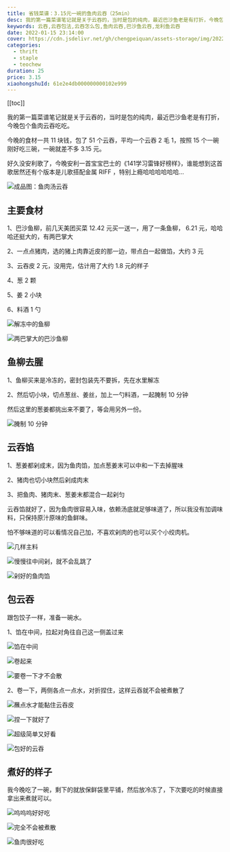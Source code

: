 ```yaml
---
title: 省钱菜谱：3.15元一碗的鱼肉云吞（25min）
desc: 我的第一篇菜谱笔记就是关于云吞的，当时是包的纯肉，最近巴沙鱼老是有打折，今晚包个鱼肉云吞吃吃。今晚的食材一共 11 块钱，包了 51 个云吞，平均一个云吞 2 毛 1，按照 15 个一碗刚好吃三碗，一碗就差不多 3.15 元。
keywords: 云吞,云吞包法,云吞怎么包,鱼肉云吞,巴沙鱼云吞,龙利鱼云吞
date: 2022-01-15 23:14:00
cover: https://cdn.jsdelivr.net/gh/chengpeiquan/assets-storage/img/2022/01/20220115235323.jpg
categories:
  - thrift
  - staple
  - teochew
duration: 25
price: 3.15
xiaohongshuId: 61e2e4db000000000102e999
---
```


[[toc]]

我的第一篇菜谱笔记就是关于云吞的，当时是包的纯肉，最近巴沙鱼老是有打折，今晚包个鱼肉云吞吃吃。

今晚的食材一共 11 块钱，包了 51 个云吞，平均一个云吞 2 毛 1，按照 15 个一碗刚好吃三碗，一碗就差不多 3.15 元。

好久没安利歌了，今晚安利一首宝宝巴士的《141学习雷锋好榜样》，谁能想到这首歌居然还有个版本是儿歌搭配金属 RIFF ，特别上瘾哈哈哈哈哈哈…

![成品图：鱼肉汤云吞](https://cdn.jsdelivr.net/gh/chengpeiquan/assets-storage/img/2022/01/20220115235136.jpg)

## 主要食材

1、巴沙鱼柳，前几天美团买菜 12.42 元买一送一，用了一条鱼柳， 6.21 元，哈哈哈还挺大的，有两巴掌大

2、一点点猪肉，选的猪上肉靠近皮的那一边，带点白一起做馅，大约 3 元

3、云吞皮 2 元，没用完，估计用了大约 1.8 元的样子

4、葱 2 颗

5、姜 2 小块

6、料酒 1 勺

![解冻中的鱼柳](https://cdn.jsdelivr.net/gh/chengpeiquan/assets-storage/img/2022/01/20220115235149.jpg)

![两巴掌大的巴沙鱼柳](https://cdn.jsdelivr.net/gh/chengpeiquan/assets-storage/img/2022/01/20220115235148.jpg)

## 鱼柳去腥

1、鱼柳买来是冷冻的，密封包装先不要拆，先在水里解冻

2、然后切小块，切点葱丝、姜丝，加上一勺料酒，一起腌制 10 分钟

然后这里的葱姜都挑出来不要了，等会用另外一份。

![腌制 10 分钟](https://cdn.jsdelivr.net/gh/chengpeiquan/assets-storage/img/2022/01/20220115235147.jpg)

## 云吞馅

1、葱姜都剁成末，因为鱼肉馅，加点葱姜末可以中和一下去掉腥味

2、猪肉也切小块然后剁成肉末

3、把鱼肉、猪肉末、葱姜末都混合一起剁匀

云吞馅就好了，因为鱼肉很容易入味，依赖汤底就足够味道了，所以我没有加调味料，只保持原汁原味的鱼鲜味。

怕不够味道的可以看情况自己加，不喜欢剁肉的也可以买个小绞肉机。

![几样主料](https://cdn.jsdelivr.net/gh/chengpeiquan/assets-storage/img/2022/01/20220115235146.jpg)

![慢慢往中间剁，就不会乱跳了](https://cdn.jsdelivr.net/gh/chengpeiquan/assets-storage/img/2022/01/20220115235145.jpg)

![剁好的鱼肉馅](https://cdn.jsdelivr.net/gh/chengpeiquan/assets-storage/img/2022/01/20220115235144.jpg)

## 包云吞

跟包饺子一样，准备一碗水。

1、馅在中间，拉起对角往自己这一侧盖过来

![馅在中间](https://cdn.jsdelivr.net/gh/chengpeiquan/assets-storage/img/2022/01/20220115235143.jpg)

![卷起来](https://cdn.jsdelivr.net/gh/chengpeiquan/assets-storage/img/2022/01/20220115235142.jpg)

![要卷一下才不会散](https://cdn.jsdelivr.net/gh/chengpeiquan/assets-storage/img/2022/01/20220115235141.jpg)

2、卷一下，两侧各点一点水，对折捏住，这样云吞就不会被煮散了

![蘸点水才能黏住云吞皮](https://cdn.jsdelivr.net/gh/chengpeiquan/assets-storage/img/2022/01/20220115235140.jpg)

![捏一下就好了](https://cdn.jsdelivr.net/gh/chengpeiquan/assets-storage/img/2022/01/20220115235139.jpg)

![超级简单又好看](https://cdn.jsdelivr.net/gh/chengpeiquan/assets-storage/img/2022/01/20220115235138.jpg)

![包好的云吞](https://cdn.jsdelivr.net/gh/chengpeiquan/assets-storage/img/2022/01/20220115235137.jpg)

## 煮好的样子

我今晚吃了一碗，剩下的就放保鲜袋里平铺，然后放冷冻了，下次要吃的时候直接拿出来煮就可以。

![呜呜呜好好吃](https://cdn.jsdelivr.net/gh/chengpeiquan/assets-storage/img/2022/01/20220115235135.jpg)

![完全不会被煮散](https://cdn.jsdelivr.net/gh/chengpeiquan/assets-storage/img/2022/01/20220115235133.jpg)

![鱼肉很好吃](https://cdn.jsdelivr.net/gh/chengpeiquan/assets-storage/img/2022/01/20220115235134.jpg)
